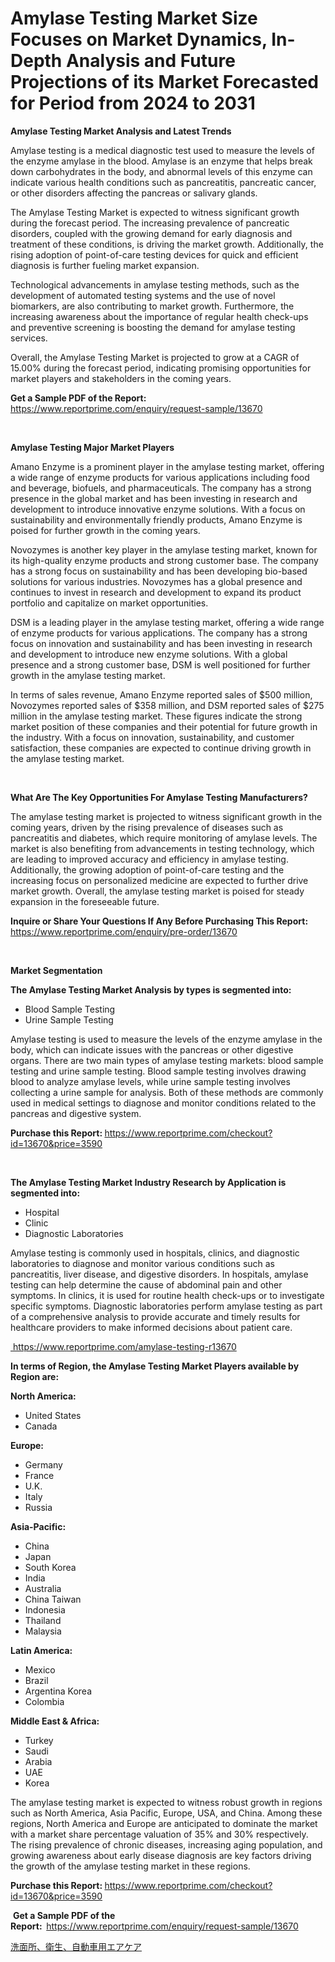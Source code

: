 <p><h1>Amylase Testing Market Size Focuses on Market Dynamics, In-Depth Analysis and Future Projections of its Market Forecasted for Period from 2024 to 2031</h1></p><p><strong>Amylase Testing Market Analysis and Latest Trends</strong></p>
<p><p>Amylase testing is a medical diagnostic test used to measure the levels of the enzyme amylase in the blood. Amylase is an enzyme that helps break down carbohydrates in the body, and abnormal levels of this enzyme can indicate various health conditions such as pancreatitis, pancreatic cancer, or other disorders affecting the pancreas or salivary glands.</p><p>The Amylase Testing Market is expected to witness significant growth during the forecast period. The increasing prevalence of pancreatic disorders, coupled with the growing demand for early diagnosis and treatment of these conditions, is driving the market growth. Additionally, the rising adoption of point-of-care testing devices for quick and efficient diagnosis is further fueling market expansion.</p><p>Technological advancements in amylase testing methods, such as the development of automated testing systems and the use of novel biomarkers, are also contributing to market growth. Furthermore, the increasing awareness about the importance of regular health check-ups and preventive screening is boosting the demand for amylase testing services.</p><p>Overall, the Amylase Testing Market is projected to grow at a CAGR of 15.00% during the forecast period, indicating promising opportunities for market players and stakeholders in the coming years.</p></p>
<p><strong>Get a Sample PDF of the Report:&nbsp;</strong> <a href="https://www.reportprime.com/enquiry/request-sample/13670">https://www.reportprime.com/enquiry/request-sample/13670</a></p>
<p>&nbsp;</p>
<p><strong>Amylase Testing Major Market Players</strong></p>
<p><p>Amano Enzyme is a prominent player in the amylase testing market, offering a wide range of enzyme products for various applications including food and beverage, biofuels, and pharmaceuticals. The company has a strong presence in the global market and has been investing in research and development to introduce innovative enzyme solutions. With a focus on sustainability and environmentally friendly products, Amano Enzyme is poised for further growth in the coming years.</p><p>Novozymes is another key player in the amylase testing market, known for its high-quality enzyme products and strong customer base. The company has a strong focus on sustainability and has been developing bio-based solutions for various industries. Novozymes has a global presence and continues to invest in research and development to expand its product portfolio and capitalize on market opportunities.</p><p>DSM is a leading player in the amylase testing market, offering a wide range of enzyme products for various applications. The company has a strong focus on innovation and sustainability and has been investing in research and development to introduce new enzyme solutions. With a global presence and a strong customer base, DSM is well positioned for further growth in the amylase testing market.</p><p>In terms of sales revenue, Amano Enzyme reported sales of $500 million, Novozymes reported sales of $358 million, and DSM reported sales of $275 million in the amylase testing market. These figures indicate the strong market position of these companies and their potential for future growth in the industry. With a focus on innovation, sustainability, and customer satisfaction, these companies are expected to continue driving growth in the amylase testing market.</p></p>
<p>&nbsp;</p>
<p><strong>What Are The Key Opportunities For Amylase Testing Manufacturers?</strong></p>
<p><p>The amylase testing market is projected to witness significant growth in the coming years, driven by the rising prevalence of diseases such as pancreatitis and diabetes, which require monitoring of amylase levels. The market is also benefiting from advancements in testing technology, which are leading to improved accuracy and efficiency in amylase testing. Additionally, the growing adoption of point-of-care testing and the increasing focus on personalized medicine are expected to further drive market growth. Overall, the amylase testing market is poised for steady expansion in the foreseeable future.</p></p>
<p><strong>Inquire or Share Your Questions If Any Before Purchasing This Report:</strong> <a href="https://www.reportprime.com/enquiry/pre-order/13670">https://www.reportprime.com/enquiry/pre-order/13670</a></p>
<p>&nbsp;</p>
<p><strong>Market Segmentation</strong></p>
<p><strong>The Amylase Testing Market Analysis by types is segmented into:</strong></p>
<p><ul><li>Blood Sample Testing</li><li>Urine Sample Testing</li></ul></p>
<p><p>Amylase testing is used to measure the levels of the enzyme amylase in the body, which can indicate issues with the pancreas or other digestive organs. There are two main types of amylase testing markets: blood sample testing and urine sample testing. Blood sample testing involves drawing blood to analyze amylase levels, while urine sample testing involves collecting a urine sample for analysis. Both of these methods are commonly used in medical settings to diagnose and monitor conditions related to the pancreas and digestive system.</p></p>
<p><strong>Purchase this Report:&nbsp;</strong><a href="https://www.reportprime.com/checkout?id=13670&price=3590">https://www.reportprime.com/checkout?id=13670&price=3590</a></p>
<p>&nbsp;</p>
<p><strong>The Amylase Testing Market Industry Research by Application is segmented into:</strong></p>
<p><ul><li>Hospital</li><li>Clinic</li><li>Diagnostic Laboratories</li></ul></p>
<p><p>Amylase testing is commonly used in hospitals, clinics, and diagnostic laboratories to diagnose and monitor various conditions such as pancreatitis, liver disease, and digestive disorders. In hospitals, amylase testing can help determine the cause of abdominal pain and other symptoms. In clinics, it is used for routine health check-ups or to investigate specific symptoms. Diagnostic laboratories perform amylase testing as part of a comprehensive analysis to provide accurate and timely results for healthcare providers to make informed decisions about patient care.</p></p>
<p><a href="https://www.reportprime.com/amylase-testing-r13670">&nbsp;https://www.reportprime.com/amylase-testing-r13670</a></p>
<p><strong>In terms of Region, the Amylase Testing Market Players available by Region are:</strong></p>
<p>
    <p> <strong> North America: </strong>
        <ul>
            <li>United States</li>
            <li>Canada</li>
        </ul>
        </p> 
    <p> <strong> Europe: </strong>
        <ul>
            <li>Germany</li>
            <li>France</li>
            <li>U.K.</li>
            <li>Italy</li>
            <li>Russia</li>
        </ul>
        </p> 
    <p> <strong> Asia-Pacific: </strong>
        <ul>
            <li>China</li>
            <li>Japan</li>
            <li>South Korea</li>
            <li>India</li>
            <li>Australia</li>
            <li>China Taiwan</li>
            <li>Indonesia</li>
            <li>Thailand</li>
            <li>Malaysia</li>
        </ul>
        </p> 
    <p> <strong> Latin America: </strong>
        <ul>
            <li>Mexico</li>
            <li>Brazil</li>
            <li>Argentina Korea</li>
            <li>Colombia</li>
        </ul>
        </p> 
    <p> <strong> Middle East & Africa: </strong>
        <ul>
            <li>Turkey</li>
            <li>Saudi</li>
            <li>Arabia</li>
            <li>UAE</li>
            <li>Korea</li>
        </ul>
    </p>
    </p>
<p><p>The amylase testing market is expected to witness robust growth in regions such as North America, Asia Pacific, Europe, USA, and China. Among these regions, North America and Europe are anticipated to dominate the market with a market share percentage valuation of 35% and 30% respectively. The rising prevalence of chronic diseases, increasing aging population, and growing awareness about early disease diagnosis are key factors driving the growth of the amylase testing market in these regions.</p></p>
<p><strong>Purchase this Report: </strong><a href="https://www.reportprime.com/checkout?id=13670&price=3590">https://www.reportprime.com/checkout?id=13670&price=3590</a></p>
<p>&nbsp;<strong>Get a Sample PDF of the Report:&nbsp;&nbsp;</strong><a href="https://www.reportprime.com/enquiry/request-sample/13670">https://www.reportprime.com/enquiry/request-sample/13670</a></p>
<p><strong></strong></p>
<p><p><a href="https://github.com/Fatimaklein1/Market-Research-Report-List-1/blob/main/782253680453.md">洗面所、衛生、自動車用エアケア</a></p></p>